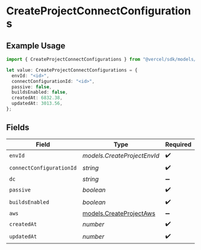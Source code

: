 # CreateProjectConnectConfigurations

## Example Usage

```typescript
import { CreateProjectConnectConfigurations } from "@vercel/sdk/models/createprojectop.js";

let value: CreateProjectConnectConfigurations = {
  envId: "<id>",
  connectConfigurationId: "<id>",
  passive: false,
  buildsEnabled: false,
  createdAt: 6832.38,
  updatedAt: 3013.56,
};
```

## Fields

| Field                                                    | Type                                                     | Required                                                 | Description                                              |
| -------------------------------------------------------- | -------------------------------------------------------- | -------------------------------------------------------- | -------------------------------------------------------- |
| `envId`                                                  | *models.CreateProjectEnvId*                              | :heavy_check_mark:                                       | N/A                                                      |
| `connectConfigurationId`                                 | *string*                                                 | :heavy_check_mark:                                       | N/A                                                      |
| `dc`                                                     | *string*                                                 | :heavy_minus_sign:                                       | N/A                                                      |
| `passive`                                                | *boolean*                                                | :heavy_check_mark:                                       | N/A                                                      |
| `buildsEnabled`                                          | *boolean*                                                | :heavy_check_mark:                                       | N/A                                                      |
| `aws`                                                    | [models.CreateProjectAws](../models/createprojectaws.md) | :heavy_minus_sign:                                       | N/A                                                      |
| `createdAt`                                              | *number*                                                 | :heavy_check_mark:                                       | N/A                                                      |
| `updatedAt`                                              | *number*                                                 | :heavy_check_mark:                                       | N/A                                                      |